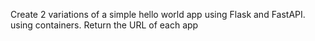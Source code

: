Create 2 variations of a simple hello world app using Flask and FastAPI. using containers. Return the URL of each app
